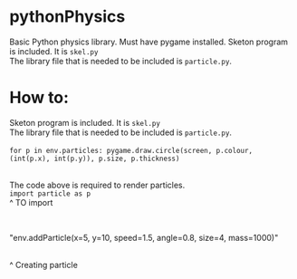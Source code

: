 # pythonPhysics
Basic Python physics library. 
Must have pygame installed. 
Sketon program is included. It is `skel.py` <br>
The library file that is needed to be included is `particle.py`. <br>
# How to: 
Sketon program is included. It is `skel.py` <br>
The library file that is needed to be included is `particle.py`. <br>
<br>
    `for p in env.particles:
      pygame.draw.circle(screen, p.colour, (int(p.x), int(p.y)), p.size, p.thickness)`
      
 <br> The code above is required to render particles. 
 <br>
 `import particle as p`
 <br> ^ TO import
 
 <br>
 
 "env.addParticle(x=5, y=10, speed=1.5, angle=0.8, size=4, mass=1000)"
 
 <br> ^ Creating particle 
